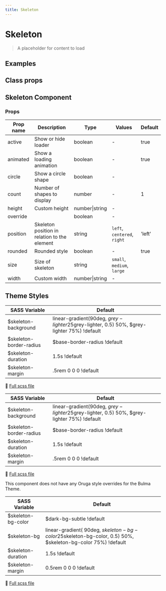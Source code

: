 ```yaml
---
title: Skeleton
---
```


# Skeleton

<div class="vp-doc">

> A placeholder for content to load

<Carbon />
</div>

<div class="vp-doc">

## Examples

  <example-skeleton />
  
</div>
<div class="vp-doc">

## Class props

<inspector-skeleton-viewer />

</div>

<div class="vp-doc">

## Skeleton Component

### Props

| Prop name | Description                                  | Type           | Values                      | Default |
| --------- | -------------------------------------------- | -------------- | --------------------------- | ------- |
| active    | Show or hide loader                          | boolean        | -                           | true    |
| animated  | Show a loading animation                     | boolean        | -                           | true    |
| circle    | Show a circle shape                          | boolean        | -                           |         |
| count     | Number of shapes to display                  | number         | -                           | 1       |
| height    | Custom height                                | number\|string | -                           |         |
| override  |                                              | boolean        | -                           |         |
| position  | Skeleton position in relation to the element | string         | `left`, `centered`, `right` | 'left'  |
| rounded   | Rounded style                                | boolean        | -                           | true    |
| size      | Size of skeleton                             | string         | `small`, `medium`, `large`  |         |
| width     | Custom width                                 | number\|string | -                           |         |

</div>
<div class="vp-doc">

## Theme Styles

<div class="theme-orugabase">
 
| SASS Variable  | Default |
| -------------- | ------- |
| $skeleton-background | linear-gradient(90deg, $grey-lighter 25%, rgba($grey-lighter, 0.5) 50%, $grey-lighter 75%) !default |
| $skeleton-border-radius | $base-border-radius !default |
| $skeleton-duration | 1.5s !default |
| $skeleton-margin | .5rem 0 0 0 !default |

📄 [Full scss file](https://github.com/oruga-ui/oruga/blob/master/packages/oruga/src/scss/components/_skeleton.scss)

</div>

<div class="theme-orugafull">
 
| SASS Variable  | Default |
| -------------- | ------- |
| $skeleton-background | linear-gradient(90deg, $grey-lighter 25%, rgba($grey-lighter, 0.5) 50%, $grey-lighter 75%) !default |
| $skeleton-border-radius | $base-border-radius !default |
| $skeleton-duration | 1.5s !default |
| $skeleton-margin | .5rem 0 0 0 !default |

📄 [Full scss file](https://github.com/oruga-ui/oruga/blob/master/packages/oruga/src/scss/components/_skeleton.scss)

</div>

<div class="theme-bulma">

<p> This component does not have any Oruga style overrides for the Bulma Theme. </p>
      
</div>

<div class="theme-bootstrap">
 
| SASS Variable  | Default |
| -------------- | ------- |
| $skeleton-bg-color | $dark-bg-subtle !default |
| $skeleton-bg | linear-gradient(  90deg,  $skeleton-bg-color 25%,  rgba($skeleton-bg-color, 0.5) 50%,  $skeleton-bg-color 75%) !default |
| $skeleton-duration | 1.5s !default |
| $skeleton-margin | 0.5rem 0 0 0 !default |

📄 [Full scss file](https://github.com/oruga-ui/theme-bootstrap/tree/main/src/assets/scss/components/_skeleton.scss)

</div>

</div>
